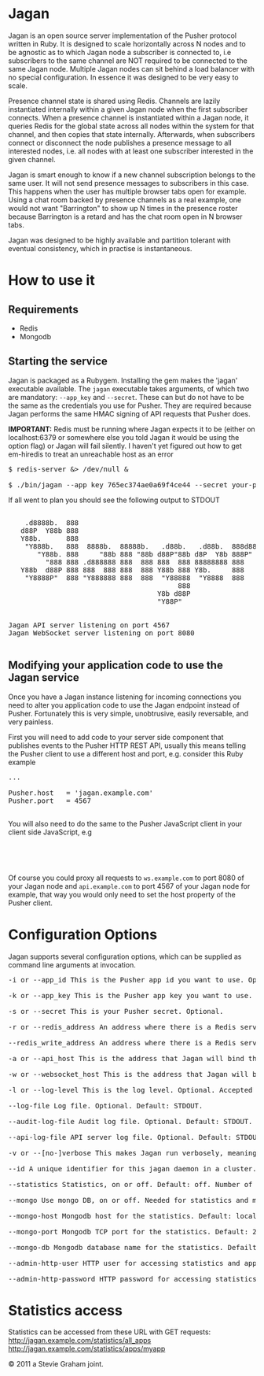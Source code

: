# Jagan

Jagan is an open source server implementation of the Pusher protocol written in Ruby. It is designed to scale horizontally across N nodes and to be agnostic as to which Jagan node a subscriber is connected to, i.e subscribers to the same channel are NOT required to be connected to the same Jagan node. Multiple Jagan nodes can sit behind a load balancer with no special configuration. In essence it was designed to be very easy to scale.

Presence channel state is shared using Redis. Channels are lazily instantiated internally within a given Jagan node when the first subscriber connects. When a presence channel is instantiated within a Jagan node, it queries Redis for the global state across all nodes within the system for that channel, and then copies that state internally. Afterwards, when subscribers connect or disconnect the node publishes a presence message to all interested nodes, i.e. all nodes with at least one subscriber interested in the given channel.

Jagan is smart enough to know if a new channel subscription belongs to the same user. It will not send presence messages to subscribers in this case. This happens when the user has multiple browser tabs open for example. Using a chat room backed by presence channels as a real example, one would not want "Barrington" to show up N times in the presence roster because Barrington is a retard and has the chat room open in N browser tabs.

Jagan was designed to be highly available and partition tolerant with eventual consistency, which in practise is instantaneous.

# How to use it

## Requirements

- Redis
- Mongodb

## Starting the service

Jagan is packaged as a Rubygem. Installing the gem makes the 'jagan' executable available. The `jagan` executable takes arguments, of which two are mandatory: `--app_key` and `--secret`. These can but do not have to be the same as the credentials you use for Pusher. They are required because Jagan performs the same HMAC signing of API requests that Pusher does.

__IMPORTANT:__ Redis must be running where Jagan expects it to be (either on localhost:6379 or somewhere else you told Jagan it would be using the option flag) or Jagan will fail silently. I haven't yet figured out how to get em-hiredis to treat an unreachable host as an error

<pre>
$ redis-server &> /dev/null &

$ ./bin/jagan --app_key 765ec374ae0a69f4ce44 --secret your-pusher-secret --mongo on --statistics on --id Jagan1 --admin-http-user admin --admin-http-password Verysecret
</pre>

If all went to plan you should see the following output to STDOUT

<pre>

    .d8888b.  888
   d88P  Y88b 888
   Y88b.      888
    "Y888b.   888  8888b.  88888b.   .d88b.   .d88b.  888d888
       "Y88b. 888     "88b 888 "88b d88P"88b d8P  Y8b 888P"
         "888 888 .d888888 888  888 888  888 88888888 888
   Y88b  d88P 888 888  888 888  888 Y88b 888 Y8b.     888
    "Y8888P"  888 "Y888888 888  888  "Y88888  "Y8888  888
                                         888
                                    Y8b d88P
                                    "Y88P"


Jagan API server listening on port 4567
Jagan WebSocket server listening on port 8080

</pre>

## Modifying your application code to use the Jagan service

Once you have a Jagan instance listening for incoming connections you need to alter you application code to use the Jagan endpoint instead of Pusher. Fortunately this is very simple, unobtrusive, easily reversable, and very painless.


First you will need to add code to your server side component that publishes events to the Pusher HTTP REST API, usually this means telling the Pusher client to use a different host and port, e.g. consider this Ruby example

<pre>
...

Pusher.host   = 'jagan.example.com'
Pusher.port   = 4567

</pre>

You will also need to do the same to the Pusher JavaScript client in your client side JavaScript, e.g

<pre>

<script type="text/javascript">
  ...

  Pusher.host    = 'jagan.example.com'
  Pusher.ws_port = 8080

</script>
</pre>

Of course you could proxy all requests to `ws.example.com` to port 8080 of your Jagan node and `api.example.com` to port 4567 of your Jagan node for example, that way you would only need to set the host property of the Pusher client.

# Configuration Options

Jagan supports several configuration options, which can be supplied as command line arguments at invocation.

<pre>
-i or --app_id This is the Pusher app id you want to use. Optional.

-k or --app_key This is the Pusher app key you want to use. Optional.

-s or --secret This is your Pusher secret. Optional.

-r or --redis_address An address where there is a Redis server running. This is an optional argument and defaults to redis://127.0.0.1:6379/0

--redis_write_address An address where there is a Redis server running where writes will be done. This is an optional argument.

-a or --api_host This is the address that Jagan will bind the HTTP REST API part of the service to. This is an optional argument and defaults to 0.0.0.0:4567

-w or --websocket_host This is the address that Jagan will bind the WebSocket part of the service to. This is an optional argument and defaults to 0.0.0.0:8080

-l or --log-level This is the log level. Optional. Accepted values: fatal, error, warn, info, debug. Default: warn.

--log-file Log file. Optional. Default: STDOUT.

--audit-log-file Audit log file. Optional. Default: STDOUT.

--api-log-file API server log file. Optional. Default: STDOUT.

-v or --[no-]verbose This makes Jagan run verbosely, meaning WebSocket frames will be echoed to STDOUT. Useful for debugging

--id A unique identifier for this jagan daemon in a cluster. Optional.

--statistics Statistics, on or off. Default: off. Number of concurrent connection and messages will be collected for each application.

--mongo Use mongo DB, on or off. Needed for statistics and multiple applications. Default: off

--mongo-host Mongodb host for the statistics. Default: localhost

--mongo-port Mongodb TCP port for the statistics. Default: 27017

--mongo-db Mongodb database name for the statistics. Defailt: jagan.

--admin-http-user HTTP user for accessing statistics and applications.

--admin-http-password HTTP password for accessing statistics and applications.
</pre>

# Statistics access

Statistics can be accessed from these URL with GET requests:
http://jagan.example.com/statistics/all_apps
http://jagan.example.com/statistics/apps/myapp


&copy; 2011 a Stevie Graham joint.

